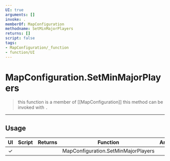 ```yaml
---
UI: true
arguments: []
invoke: .
memberOf: MapConfiguration
methodname: SetMinMajorPlayers
returns: []
script: false
tags:
- MapConfiguration/_function
- function/UI
---
```

# MapConfiguration.SetMinMajorPlayers
> this function is a member of [[MapConfiguration]]
> this method can be invoked with `.`
-----
## Usage
|  UI | Script | Returns | Function | Arguments |
|:---:|:------:|-------:|:--------:|:---------|
|✓| ||MapConfiguration.SetMinMajorPlayers||
